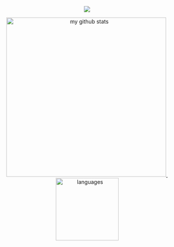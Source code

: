 <a href="#">
    <p align="center">
        <img src="https://github-profile-trophy.vercel.app/?username=WeiFree&column=7&theme=onedark"/>
    </p>
</a>

<a align="center" href="#">
    <p align="center">
    <img src="https://github-readme-stats.vercel.app/api?username=WeiFree&show_icons=true&theme=tokyonight" alt="my github stats" width="420"/>&nbsp;<img src="https://github-readme-stats.vercel.app/api/top-langs/?username=WeiFree&layout=compact&theme=tokyonight" alt="languages" height="165">
    </p>
</a>
